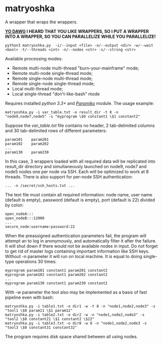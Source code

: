 # matryoshka
A wrapper that wraps the wrappers.

**[YO DAWG](http://knowyourmeme.com/memes/xzibit-yo-dawg) I HEARD THAT YOU LIKE WRAPPERS, SO I PUT A WRAPPER INTO A WRAPPER, SO YOU CAN PARALLELIZE WHILE YOU PARALLELIZE!**

```
python3 matryoshka.py  -i/--input <file> -o/--output <dir> -w/--wait <bool> -t/--threads <int> -n/--nodes <str> -s/--string <str>
```
Available processing  modes:
- Remote multi-node multi-thread "burn-your-mainframe" mode;
- Remote multi-node single-thread mode;
- Remote single-node multi-thread mode;
- Remote single-node single-thread mode;
- Local multi-thread mode;
- Local single-thread "don't-like-bash" mode

Requires installed *python 3.3+* and [*Paramiko*](http://www.paramiko.org/) module.
The usage example:
```
matryoshka.py -i var_table.txt -o result_dir -t 8 -n "node9,node7,node5" -s "myprogram \$0 constant1 \$1 constant2"
```
Suppose the *var_table.txt* file contains no header, 2 tab-delimited columns and 30 tab-delimited rows of different parameters:
```
param101	param201
param102	param202
...
param130	param230
```
In this case, 3 wrappers loaded with all required data will be replicated into result_dir directory and simultaneously launched on node9, node7 and node5 nodes one per node via SSH. Each will be optimized to work at 8 threads.
There is also support for per-node SSH authentication: 
```
... -n /secret/ssh_hosts.txt ...
```
The text file must contain all required information: node name, user name (default is empty), password (default is empty), port (default is 22) divided by colon:
```
open_nodeA:::
open_nodeB:::12000
...
secure_node:username:password:22
```
When the preassigned authentication parameters fail, the program will attempt an to log in anonymously, and automatically filter it after the failure. It will shut down if there would not be available nodes in input.
Do not forget to get rid of master logs containing important information like SSH keys. 
Without -n parameter it will run on local machine. It is equal to doing single-type operations 30 times:
```
myprogram param101 constant1 param201 constant2
myprogram param102 constant1 param202 constant2
...
myprogram param130 constant1 param230 constant2
```
With *-w* parameter the tool also may be implemented as a basis of fast pipeline even with bash:
```
matryoshka.py -i table1.txt -o dir1 -w -t 8 -n "node1,node2,node3" -s "tool1 \$0 param11 \$1 param12"
matryoshka.py -i table2.txt -o dir2 -w -n "node1,node2,node3" -s "tool2 \$0 constant21 \$1 constant2 \$22"
matryoshka.py -i table3.txt -o dir0 -w 8 -n "node1,node2,node3 -s "tool3 \$0 constant31 constant32"
```
The program requires disk space shared between all using nodes.
